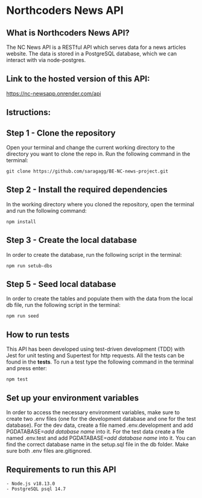 # Northcoders News API

## What is Northcoders News API?
The NC News API is a RESTful API which serves data for a news articles website. The data is stored in a PostgreSQL database, which we can interact with via node-postgres. 

## Link to the hosted version of this API:

https://nc-newsapp.onrender.com/api

## Istructions:
## Step 1 - Clone the repository
Open your terminal and change the current working directory to the directory you want to clone the repo in. Run the following command in the terminal: 
```
git clone https://github.com/saragagg/BE-NC-news-project.git
```

## Step 2 - Install the required dependencies 
In the working directory where you cloned the repository, open the terminal and run the following command: 
```
npm install 
```

## Step 3 - Create the local database 
In order to create the database, run the following script in the terminal: 
```
npm run setub-dbs
```

## Step 5 - Seed local database 
In order to create the tables and populate them with the data from the local db file, run the following script in the terminal: 
```
npm run seed
```

## How to run tests
This API has been developed using test-driven development (TDD) with Jest for unit testing and Supertest for http requests. All the tests can be found in the __tests__. To run a test type the following command in the terminal and press enter: 
```
npm test
```

## Set up your environment variables
In order to access the necessary environment variables, make sure to create two .env files (one for the development database and one for the test database). For the dev data, create a file named .env.development and add PGDATABASE=*add database name* into it. For the test data create a file named .env.test and add PGDATABASE=*add database name* into it. You can find the correct database name in the setup.sql file in the db folder. Make sure both .env files are.gitignored. 

## Requirements to run this API
```
- Node.js v18.13.0
- PostgreSQL psql 14.7 
```
